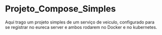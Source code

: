 # Projeto_Compose_Simples

Aqui trago um projeto simples de um serviço de veiculo, configurado para se registrar no eureca server e ambos rodarem no Docker e no kubernetes.